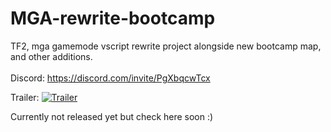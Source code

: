 # MGA-rewrite-bootcamp
TF2, mga gamemode vscript rewrite project alongside new bootcamp map, and other additions.\
\
Discord: https://discord.com/invite/PgXbqcwTcx

Trailer:
[![Trailer](https://img.youtube.com/vi/W6yJGJll1Co/maxresdefault.jpg)](https://youtu.be/W6yJGJll1Co)

Currently not released yet but check here soon :)
